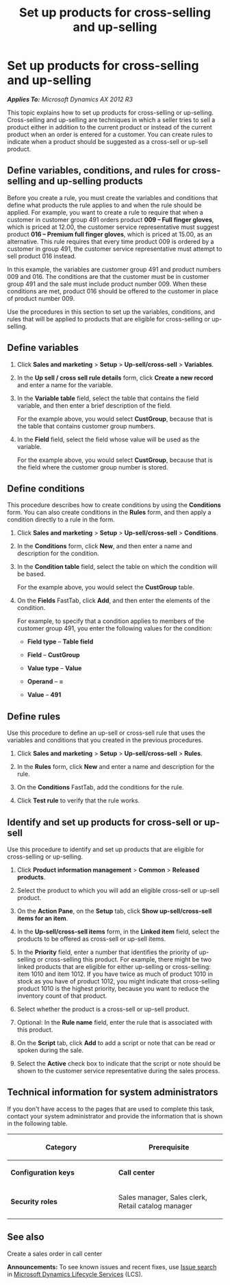 ﻿---
title: Set up products for cross-selling and up-selling
TOCTitle: Set up cross-sell and up-sell
ms:assetid: 13969b82-785b-4bfe-977f-5fe43751cf1f
ms:mtpsurl: https://technet.microsoft.com/en-us/library/Dn497716(v=AX.60)
ms:contentKeyID: 62279210
ms.date: 05/07/2014
mtps_version: v=AX.60
f1_keywords:
- Forms.EcoResProductPerCompanyListPage
---

# Set up products for cross-selling and up-selling 


_**Applies To:** Microsoft Dynamics AX 2012 R3_

This topic explains how to set up products for cross-selling or up-selling. Cross-selling and up-selling are techniques in which a seller tries to sell a product either in addition to the current product or instead of the current product when an order is entered for a customer. You can create rules to indicate when a product should be suggested as a cross-sell or up-sell product.

## Define variables, conditions, and rules for cross-selling and up-selling products

Before you create a rule, you must create the variables and conditions that define what products the rule applies to and when the rule should be applied. For example, you want to create a rule to require that when a customer in customer group 491 orders product **009 – Full finger gloves**, which is priced at 12.00, the customer service representative must suggest product **016 – Premium full finger gloves**, which is priced at 15.00, as an alternative. This rule requires that every time product 009 is ordered by a customer in group 491, the customer service representative must attempt to sell product 016 instead.

In this example, the variables are customer group 491 and product numbers 009 and 016. The conditions are that the customer must be in customer group 491 and the sale must include product number 009. When these conditions are met, product 016 should be offered to the customer in place of product number 009.

Use the procedures in this section to set up the variables, conditions, and rules that will be applied to products that are eligible for cross-selling or up-selling.

## Define variables

1.  Click **Sales and marketing** \> **Setup** \> **Up-sell/cross-sell** \> **Variables**.

2.  In the **Up sell / cross sell rule details** form, click **Create a new record** and enter a name for the variable.

3.  In the **Variable table** field, select the table that contains the field variable, and then enter a brief description of the field.
    
    For the example above, you would select **CustGroup**, because that is the table that contains customer group numbers.

4.  In the **Field** field, select the field whose value will be used as the variable.
    
    For the example above, you would select **CustGroup**, because that is the field where the customer group number is stored.

## Define conditions

This procedure describes how to create conditions by using the **Conditions** form. You can also create conditions in the **Rules** form, and then apply a condition directly to a rule in the form.

1.  Click **Sales and marketing** \> **Setup** \> **Up-sell/cross-sell** \> **Conditions**.

2.  In the **Conditions** form, click **New**, and then enter a name and description for the condition.

3.  In the **Condition table** field, select the table on which the condition will be based.
    
    For the example above, you would select the **CustGroup** table.

4.  On the **Fields** FastTab, click **Add**, and then enter the elements of the condition.
    
    For example, to specify that a condition applies to members of the customer group 491, you enter the following values for the condition:
    
      - **Field type** – **Table field**
    
      - **Field** – **CustGroup**
    
      - **Value type** – **Value**
    
      - **Operand** – **=**
    
      - **Value** – **491**

## Define rules

Use this procedure to define an up-sell or cross-sell rule that uses the variables and conditions that you created in the previous procedures.

1.  Click **Sales and marketing** \> **Setup** \> **Up-sell/cross-sell** \> **Rules**.

2.  In the **Rules** form, click **New** and enter a name and description for the rule.

3.  On the **Conditions** FastTab, add the conditions for the rule.

4.  Click **Test rule** to verify that the rule works.

## Identify and set up products for cross-sell or up-sell

Use this procedure to identify and set up products that are eligible for cross-selling or up-selling.

1.  Click **Product information management** \> **Common** \> **Released products**.

2.  Select the product to which you will add an eligible cross-sell or up-sell product.

3.  On the **Action Pane**, on the **Setup** tab, click **Show up-sell/cross-sell items for an item**.

4.  In the **Up-sell/cross-sell items** form, in the **Linked item** field, select the products to be offered as cross-sell or up-sell items.

5.  In the **Priority** field, enter a number that identifies the priority of up-selling or cross-selling this product. For example, there might be two linked products that are eligible for either up-selling or cross-selling: item 1010 and item 1012. If you have twice as much of product 1010 in stock as you have of product 1012, you might indicate that cross-selling product 1010 is the highest priority, because you want to reduce the inventory count of that product.

6.  Select whether the product is a cross-sell or up-sell product.

7.  Optional: In the **Rule name** field, enter the rule that is associated with this product.

8.  On the **Script** tab, click **Add** to add a script or note that can be read or spoken during the sale.

9.  Select the **Active** check box to indicate that the script or note should be shown to the customer service representative during the sales process.

## Technical information for system administrators

If you don't have access to the pages that are used to complete this task, contact your system administrator and provide the information that is shown in the following table.

<table>
<colgroup>
<col style="width: 50%" />
<col style="width: 50%" />
</colgroup>
<thead>
<tr class="header">
<th><p>Category</p></th>
<th><p>Prerequisite</p></th>
</tr>
</thead>
<tbody>
<tr class="odd">
<td><p><strong>Configuration keys</strong></p></td>
<td><p><strong>Call center</strong></p></td>
</tr>
<tr class="even">
<td><p><strong>Security roles</strong></p></td>
<td><p>Sales manager, Sales clerk, Retail catalog manager</p></td>
</tr>
</tbody>
</table>


## See also

Create a sales order in call center

  
**Announcements:** To see known issues and recent fixes, use [Issue search](http://go.microsoft.com/fwlink/?linkid=389258) in [Microsoft Dynamics Lifecycle Services](http://go.microsoft.com/fwlink/?linkid=306505) (LCS).

